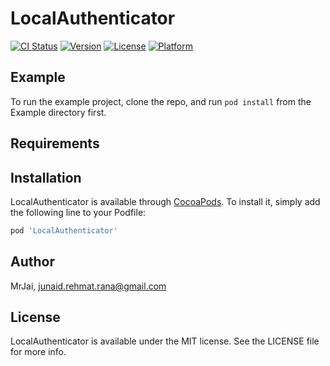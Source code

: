 # LocalAuthenticator

[![CI Status](https://img.shields.io/travis/MrJai/LocalAuthenticator.svg?style=flat)](https://travis-ci.org/MrJai/LocalAuthenticator)
[![Version](https://img.shields.io/cocoapods/v/LocalAuthenticator.svg?style=flat)](https://cocoapods.org/pods/LocalAuthenticator)
[![License](https://img.shields.io/cocoapods/l/LocalAuthenticator.svg?style=flat)](https://cocoapods.org/pods/LocalAuthenticator)
[![Platform](https://img.shields.io/cocoapods/p/LocalAuthenticator.svg?style=flat)](https://cocoapods.org/pods/LocalAuthenticator)

## Example

To run the example project, clone the repo, and run `pod install` from the Example directory first.

## Requirements

## Installation

LocalAuthenticator is available through [CocoaPods](https://cocoapods.org). To install
it, simply add the following line to your Podfile:

```ruby
pod 'LocalAuthenticator'
```

## Author

MrJai, junaid.rehmat.rana@gmail.com

## License

LocalAuthenticator is available under the MIT license. See the LICENSE file for more info.
